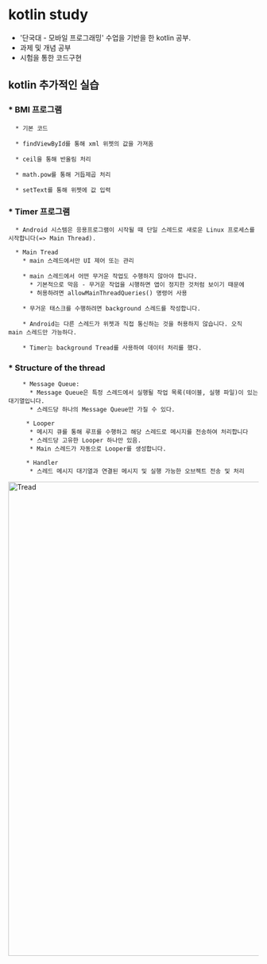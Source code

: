 # kotlin study

* '단국대 - 모바일 프로그래밍' 수업을 기반을 한 kotlin 공부.       
* 과제 및 개념 공부
* 시험을 통한 코드구현

## kotlin 추가적인 실습
### * BMI 프로그램
      * 기본 코드
      
      * findViewById를 통해 xml 위젯의 값을 가져옴
      
      * ceil을 통해 반올림 처리
      
      * math.pow를 통해 거듭제곱 처리
      
      * setText를 통해 위젯에 값 입력
 
### * Timer 프로그램

      * Android 시스템은 응용프로그램이 시작될 때 단일 스레드로 새로운 Linux 프로세스를 시작합니다(=> Main Thread).
      
      * Main Tread
        * main 스레드에서만 UI 제어 또는 관리
        
        * main 스레드에서 어떤 무거운 작업도 수행하지 않아야 합니다.
          * 기본적으로 막음 - 무거운 작업을 시행하면 앱이 정지한 것처럼 보이기 때문에
          * 허용하려면 allowMainThreadQueries() 명령어 사용
        
        * 무거운 태스크를 수행하려면 background 스레드를 작성합니다.
        
        * Android는 다른 스레드가 위젯과 직접 통신하는 것을 허용하지 않습니다. 오직 main 스레드만 가능하다.
        
        * Timer는 background Tread를 사용하여 데이터 처리를 했다.
      
 
 ### * Structure of the thread
 
        * Message Queue:
          * Message Queue은 특정 스레드에서 실행될 작업 목록(테이블, 실행 파일)이 있는 대기열입니다.
          * 스레드당 하나의 Message Queue만 가질 수 있다.
         
         * Looper
          * 메시지 큐를 통해 루프를 수행하고 해당 스레드로 메시지를 전송하여 처리합니다
          * 스레드당 고유한 Looper 하나만 있음.
          * Main 스레드가 자동으로 Looper를 생성합니다.
         
         * Handler
          * 스레드 메시지 대기열과 연결된 메시지 및 실행 가능한 오브젝트 전송 및 처리


<img width="953" alt="Tread" src="https://user-images.githubusercontent.com/50222603/143299249-62ab7bd4-79d4-4e03-be6d-5d13aaf6fd0d.png">
 
